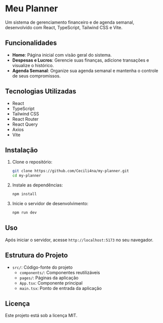 # Meu Planner

Um sistema de gerenciamento financeiro e de agenda semanal, desenvolvido com React, TypeScript, Tailwind CSS e Vite.

## Funcionalidades

- **Home**: Página inicial com visão geral do sistema.
- **Despesas e Lucros**: Gerencie suas finanças, adicione transações e visualize o histórico.
- **Agenda Semanal**: Organize sua agenda semanal e mantenha o controle de seus compromissos.

## Tecnologias Utilizadas

- React
- TypeScript
- Tailwind CSS
- React Router
- React Query
- Axios
- Vite

## Instalação

1. Clone o repositório:
   ```sh
   git clone https://github.com/Cecili4na/my-planner.git
   cd my-planner
   ```

2. Instale as dependências:
   ```sh
   npm install
   ```

3. Inicie o servidor de desenvolvimento:
   ```sh
   npm run dev
   ```

## Uso

Após iniciar o servidor, acesse `http://localhost:5173` no seu navegador.

## Estrutura do Projeto

- `src/`: Código-fonte do projeto
  - `components/`: Componentes reutilizáveis
  - `pages/`: Páginas da aplicação
  - `App.tsx`: Componente principal
  - `main.tsx`: Ponto de entrada da aplicação

## Licença

Este projeto está sob a licença MIT. 